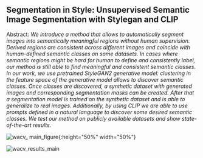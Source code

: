 ## Segmentation in Style: Unsupervised Semantic Image Segmentation with Stylegan and CLIP

Abstract: *We introduce a method that allows to automatically segment images into semantically meaningful regions without human supervision. Derived regions are consistent across different images and coincide with human-defined semantic classes on some datasets. In cases where semantic regions might be hard for human to define and consistently label, our method is still able to find meaningful and consistent semantic classes. In our work, we use pretrained StyleGAN2 generative model: clustering in the feature space of the generative model allows to discover semantic classes. Once classes are discovered, a synthetic dataset with generated images and corresponding segmentation masks can be created. After that a segmentation model is trained on the synthetic dataset and is able to generalize to real images. Additionally, by using CLIP we are able to use prompts defined in a natural language to discover some desired semantic classes. We test our method on publicly available datasets and show state-of-the-art results.*

![wacv_ main_figure](https://user-images.githubusercontent.com/2501383/126889494-19a1434c-1a9d-4928-bd4b-b231d4bd2be8.jpg){:height="50%" width="50%"}


![wacv_results_main](https://user-images.githubusercontent.com/2501383/126889388-21b9c55e-7732-47ec-a63a-bc41e9998c68.jpg)




